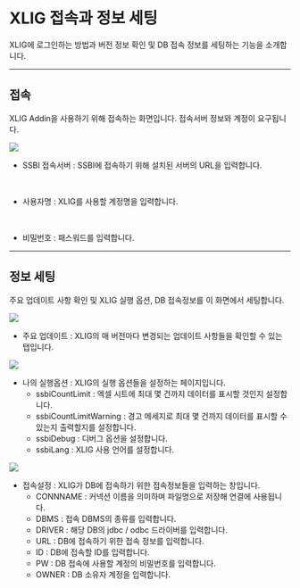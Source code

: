 

# XLIG 접속과 정보 세팅

XLIG에 로그인하는 방법과 버전 정보 확인 및 DB 접속 정보를 세팅하는 기능을 소개합니다.

---

## 접속

XLIG Addin을 사용하기 위해 접속하는 화면입니다. 접속서버 정보와 계정이 요구됩니다.

<img src = "https://user-images.githubusercontent.com/86198387/204178852-4a3aceda-4813-4414-b529-23e84d14c343.png"/>




- SSBI 접속서버 : SSBI에 접속하기 위해 설치된 서버의 URL을 입력합니다.
<br>

- 사용자명 : XLIG를 사용할 계정명을 입력합니다.
<br>

- 비밀번호 : 패스워드를 입력합니다.

---

## 정보 세팅

주요 업데이트 사항 확인 및 XLIG 실행 옵션, DB 접속정보를 이 화면에서 세팅합니다.

<img src = "https://user-images.githubusercontent.com/86198387/204179166-2f4dfef6-4c96-4705-99bc-28912aedfa3e.png" />

- 주요 업데이트 : XLIG의 매 버전마다 변경되는 업데이트 사항들을 확인할 수 있는 탭입니다.


<img src = "https://user-images.githubusercontent.com/86198387/204194848-2c5cf5a6-c7ce-4af8-988c-7796cada1efb.png" />

- 나의 실행옵션 : XLIG의 실행 옵션들을 설정하는 페이지입니다.
  - ssbiCountLimit : 엑셀 시트에 최대 몇 건까지 데이터를 표시할 것인지 설정합니다.
  - ssbiCountLimitWarning : 경고 메세지로 최대 몇 건까지 데이터를 표시할 수 있는지 출력할지를 설정합니다.
  - ssbiDebug : 디버그 옵션을 설정합니다.
  - ssbiLang : XLIG 사용 언어를 설정합니다.


<img src = "https://user-images.githubusercontent.com/86198387/204194992-7ee14328-37aa-4796-8300-185e79388f54.png" />

- 접속설정 : XLIG가 DB에 접속하기 위한 접속정보들을 입력하는 창입니다.
  - CONNNAME : 커넥션 이름을 의미하며 파일명으로 저장해 연결에 사용됩니다.
  - DBMS : 접속 DBMS의 종류를 입력합니다.
  - DRIVER : 해당 DB의 jdbc / odbc 드라이버를 입력합니다. 
  - URL : DB에 접속하기 위한 접속 정보를 입력합니다.
  - ID : DB에 접속할 ID를 입력합니다.
  - PW : DB 접속에 사용할 계정의 비밀번호를 입력합니다.
  - OWNER : DB 소유자 계정을 입력합니다.    


